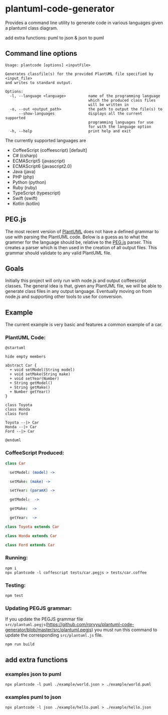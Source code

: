 # plantuml-code-generator

Provides a command line utility to generate code in various languages given a plantuml class diagram.

add extra functions: puml to json & json to puml

## Command line options

```shell
Usage: plantcode [options] <inputFile>

Generates classfile(s) for the provided PlantUML file specified by <input_file>
and writes to standard output.

Options:
  -l, --language <language>          name of the programming language
                                     which the produced class files
                                     will be written in
  -o, --out <output_path>            the path to output the file(s) to
      --show-languages               displays all the current supported
                                     programming languages for use
                                     for with the language option
  -h, --help                         print help and exit
```

The currently supported languages are

- CoffeeScript (coffeescript) [default]
- C# (csharp)
- ECMAScript5 (javascript)
- ECMAScript6 (javascript2.0)
- Java (java)
- PHP (php)
- Python (python)
- Ruby (ruby)
- TypeScript (typescript)
- Swift (swift)
- Kotlin (kotlin)

## PEG.js

The most recent version of [PlantUML](https://plantuml.com/zh/guide) does not have a defined grammar to use with
parsing the PlantUML code. Below is a guess as to what the grammer for
the language should be, relative to the [PEG.js](https://github.com/dmajda/pegjs) parser. This creates
a parser which is then used in the creation of all output files. This grammar should validate to any valid PlantUML file.

## Goals

Initially this project will only run with node.js and output coffeescript classes.
The general idea is that, given any PlantUML file, we will be able
to generate class files in any output language. Eventually moving on from node.js and supporting
other tools to use for conversion.

## Example

The current example is very basic and features a common example of a car.

### PlantUML Code:

```
@startuml

hide empty members

abstract Car {
  + void setModel(String model)
  + void setMake(String make)
  + void setYear(Number)
  + String getModel()
  + String getMake()
  + Number getYear()
}

class Toyota
class Honda
class Ford

Toyota --|> Car
Honda --|> Car
Ford --|> Car

@enduml
```

### CoffeeScript Produced:

```coffeescript
class Car

  setModel: (model) ->

  setMake: (make) ->

  setYear: (paramX) ->

  getModel:  ->

  getMake:  ->

  getYear:  ->

class Toyota extends Car

class Honda extends Car

class Ford extends Car
```

### Running:

```
npm i
npx plantcode -l coffescript tests/car.pegjs > tests/car.coffee
```

### Testing:

```
npm test
```

### Updating PEGJS grammar:

If you update the PEGJS grammar file `src/plantuml.pegjs`(https://github.com/roryyu/plantuml-code-generator/blob/master/src/plantuml.pegjs) you must run this command to update the corresponding
`src/plantuml.js` file.

```
npm run build
```

## add extra functions

### examples json to puml

```shell
npx plantcode -l puml ./example/world.json > ./example/world.puml
```

### examples puml to json

```shell
npx plantcode -l json ./example/hello.puml > ./example/hello.json
```
